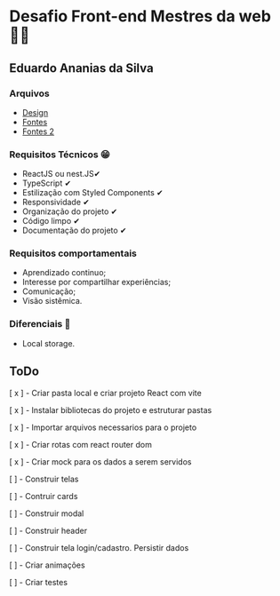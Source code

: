 # Desafio Front-end Mestres da web 👩‍💻
## Eduardo Ananias da Silva

### Arquivos
- [Design](https://drive.google.com/file/d/1-sGLbiaqb_EIskfje4uJzsxSSxLW-wbe/view?usp=sharing)
- [Fontes](https://drive.google.com/file/d/1J0ZGvaQczX68yFLDnp9Ma0O2xmneh8Bb/view?usp=sharing)
- [Fontes 2](https://drive.google.com/file/d/1SCIvJoXnRljB_5lfAH_snHnF8ohQNuOr/view?usp=sharing)

### Requisitos Técnicos 😁
- ReactJS  ou nest.JS✔
- TypeScript ✔
- Estilização com Styled Components ✔
- Responsividade ✔
- Organização do projeto ✔
- Código limpo ✔
- Documentação do projeto ✔

### Requisitos comportamentais
- Aprendizado continuo;
- Interesse por compartilhar experiências;
- Comunicação;
- Visão sistêmica.

### Diferenciais 💖
- Local storage.

## ToDo
[ x ] - Criar pasta local e criar projeto React com vite

[ x ] - Instalar bibliotecas do projeto e estruturar pastas

[ x ] - Importar arquivos necessarios para o projeto

[ x ] - Criar rotas com react router dom

[ x ] - Criar mock para os dados a serem servidos

[ ] - Construir telas

[ ] - Contruir cards

[ ] - Construir modal

[ ] - Construir header

[ ] - Construir tela login/cadastro. Persistir dados

[ ] - Criar animações

[ ] - Criar testes
